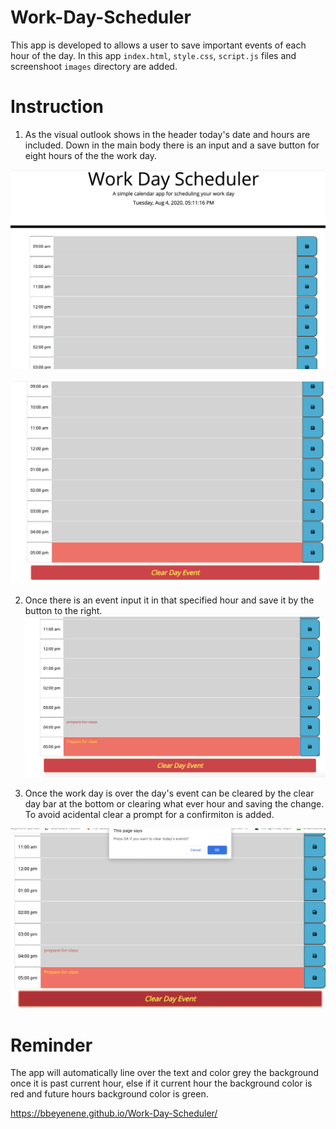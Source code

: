 # Work-Day-Scheduler
This app is developed to allows a user to save important events of each hour of the day. In this app `index.html`, `style.css`, `script.js` files and screenshoot `images` directory are added. 

# Instruction
1. As the visual outlook shows in the header today's date and hours are included.
Down in the main body there is an input and a save button for eight hours of the the work day.  

 ![code quiz](image/fronPage1.png)
 
 ![code quiz](image/frontPage2.png)

 2. Once there is an event input it in that specified hour and save it by the button to the right.
 ![code quiz](image/saved.png)

 3. Once the work day is over the day's event can be cleared by the clear day bar at the bottom or clearing what ever hour and saving the change. To avoid acidental clear a prompt for a confirmiton is added.

 ![code quiz](image/clear.png)

 # Reminder
 The app will automatically line over the text and color grey the background once it is past current hour, else if it current hour the background color is red and future hours background color is green.

 https://bbeyenene.github.io/Work-Day-Scheduler/